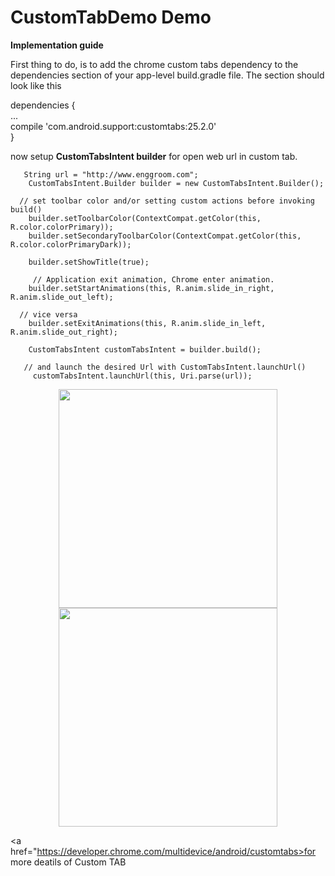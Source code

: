 # CustomTabDemo Demo
<b>Implementation guide</b>

First thing to do, is to add the chrome custom tabs dependency to the dependencies section of your app-level build.gradle file. The section should look like this

dependencies
{  
    ...
    <br/>
       compile 'com.android.support:customtabs:25.2.0'
       <br/>
}

now setup <b>CustomTabsIntent builder</b> for open web url in custom tab.

       String url = "http://www.enggroom.com";
        CustomTabsIntent.Builder builder = new CustomTabsIntent.Builder();
        
      // set toolbar color and/or setting custom actions before invoking build()
        builder.setToolbarColor(ContextCompat.getColor(this, R.color.colorPrimary));
        builder.setSecondaryToolbarColor(ContextCompat.getColor(this, R.color.colorPrimaryDark));

        builder.setShowTitle(true);
        
         // Application exit animation, Chrome enter animation.
        builder.setStartAnimations(this, R.anim.slide_in_right, R.anim.slide_out_left);
        
      // vice versa
        builder.setExitAnimations(this, R.anim.slide_in_left, R.anim.slide_out_right);
        
        CustomTabsIntent customTabsIntent = builder.build();
        
       // and launch the desired Url with CustomTabsIntent.launchUrl()
         customTabsIntent.launchUrl(this, Uri.parse(url));
         

 <p align="center">
  <img src="../master/image/1.png" width="350"/>
  <img src="../master/image/2.png" width="350"/>
</p>

<a href="https://developer.chrome.com/multidevice/android/customtabs>for more deatils of Custom TAB</a> 

 
 

